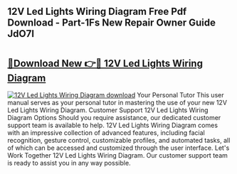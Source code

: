 ## 12V Led Lights Wiring Diagram Free Pdf Download - Part-1Fs New Repair Owner Guide JdO7I

# <h2><a href="http://dfkuss0.blite.top/?on=12V+Led+Lights+Wiring+Diagram">🔗Download New 👉🔴 12V Led Lights Wiring Diagram</a></h2>

[![12V Led Lights Wiring Diagram download](https://i.imgur.com/lujVjoI.png)](http://dfkuss0.blite.top/?on=12V+Led+Lights+Wiring+Diagram)
Your Personal Tutor This user manual serves as your personal tutor in mastering the use of your new 12V Led Lights Wiring Diagram. Customer Support 12V Led Lights Wiring Diagram Options Should you require assistance, our dedicated customer support team is available to help. 12V Led Lights Wiring Diagram comes with an impressive collection of advanced features, including facial recognition, gesture control, customizable profiles, and automated tasks, all of which can be accessed and customized through the user interface. Let's Work Together 12V Led Lights Wiring Diagram. Our customer support team is ready to assist you in any way possible.
